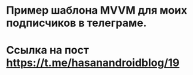 # Пример шаблона MVVM для моих подписчиков в телеграме.
# Ссылка на пост https://t.me/hasanandroidblog/19
